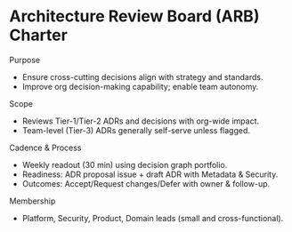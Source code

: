 # Architecture Review Board (ARB) Charter

Purpose

- Ensure cross-cutting decisions align with strategy and standards.
- Improve org decision-making capability; enable team autonomy.

Scope

- Reviews Tier-1/Tier-2 ADRs and decisions with org-wide impact.
- Team-level (Tier-3) ADRs generally self-serve unless flagged.

Cadence & Process

- Weekly readout (30 min) using decision graph portfolio.
- Readiness: ADR proposal issue + draft ADR with Metadata & Security.
- Outcomes: Accept/Request changes/Defer with owner & follow-up.

Membership

- Platform, Security, Product, Domain leads (small and cross-functional).

